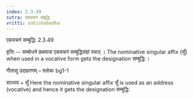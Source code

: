 ```yaml
---
index: 2.3.49
sutra: एकवचनं संबुद्धिः
vritti: satishabodha
---
```



 एकवचनं सम्बुद्धि: 2.3.49 


वृत्तिः -- सम्बोधने प्रथमाया एकवचनं सम्बुद्धिसंज्ञं स्यात् । The nominative singular affix (सुँ) when used in a vocative form gets the designation सम्बुद्धि:। 


गीतासु उदाहरणम् – श्लोकः bg1-1 


सञ्जय + सुँ Here the nominative singular affix सुँ is used as an address (vocative) and hence it gets the designation सम्बुद्धि: 


